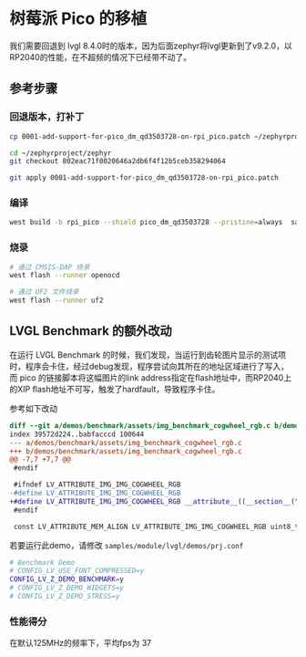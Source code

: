 #  树莓派 Pico 的移植

我们需要回退到 lvgl 8.4.0时的版本，因为后面zephyr将lvgl更新到了v9.2.0，以RP2040的性能，在不超频的情况下已经带不动了。

## 参考步骤

### 回退版本，打补丁
```bash
cp 0001-add-support-for-pico_dm_qd3503728-on-rpi_pico.patch ~/zephyrproject/zephyr

cd ~/zephyrproject/zephyr
git checkout 802eac71f0020646a2db6f4f12b5ceb358294064

git apply 0001-add-support-for-pico_dm_qd3503728-on-rpi_pico.patch
```

### 编译

```bash
west build -b rpi_pico --shield pico_dm_qd3503728 --pristine=always  samples/modules/lvgl/demos -- -DOPENOCD=/usr/local/bin/openocd -DOPENOCD_DEFAULT_PATH=/usr/local/share/openocd/scripts -DRPI_PICO_DEBUG_ADAPTER=cmsis-dap
```

### 烧录
```bash
# 通过 CMSIS-DAP 烧录
west flash --runner openocd

# 通过 UF2 文件烧录
west flash --runner uf2
```

## LVGL Benchmark 的额外改动

在运行 LVGL Benchmark 的时候，我们发现，当运行到齿轮图片显示的测试项时，程序会卡住，经过debug发现，程序尝试向其所在的地址区域进行了写入，而 pico 的链接脚本将这幅图片的link address指定在flash地址中，而RP2040上的XIP flash地址不可写，触发了hardfault，导致程序卡住。

参考如下改动

```diff
diff --git a/demos/benchmark/assets/img_benchmark_cogwheel_rgb.c b/demos/benchmark/assets/img_benchmark_cogwheel_rgb.c       
index 39572d224..babfacccd 100644
--- a/demos/benchmark/assets/img_benchmark_cogwheel_rgb.c
+++ b/demos/benchmark/assets/img_benchmark_cogwheel_rgb.c
@@ -7,7 +7,7 @@
 #endif

 #ifndef LV_ATTRIBUTE_IMG_IMG_COGWHEEL_RGB
-#define LV_ATTRIBUTE_IMG_IMG_COGWHEEL_RGB
+#define LV_ATTRIBUTE_IMG_IMG_COGWHEEL_RGB __attribute__((__section__(".data")))
 #endif

 const LV_ATTRIBUTE_MEM_ALIGN LV_ATTRIBUTE_IMG_IMG_COGWHEEL_RGB uint8_t img_benchmark_cogwheel_rgb_map[] = {
```

若要运行此demo，请修改 `samples/module/lvgl/demos/prj.conf`

```bash
# Benchmark Demo
# CONFIG_LV_USE_FONT_COMPRESSED=y
CONFIG_LV_Z_DEMO_BENCHMARK=y
# CONFIG_LV_Z_DEMO_WIDGETS=y
# CONFIG_LV_Z_DEMO_STRESS=y

```

### 性能得分

在默认125MHz的频率下，平均fps为 37
